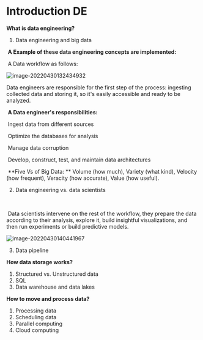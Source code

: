 

# Introduction DE

**What is data engineering?**

1. Data engineering and big data



​		**A Example of these data engineering concepts are implemented:**

​		A Data workflow as follows: 

![image-20220430132434932](https://github.com/YimingXu1/DS-notes/tree/main/DataCamp-DE-Python/img/intro1.png)

Data engineers are responsible for the first step of the process: ingesting collected data and storing it, so it's easily accessible and ready to be analyzed.



​		**A Data engineer's responsibilities:**

​		Ingest data from different sources

​		Optimize the databases for analysis

​		Manage data corruption

​		Develop, construct, test, and maintain data architectures



​		**Five Vs of Big Data: ** Volume (how much), Variety (what kind), Velocity (how frequent), Veracity 		(how accurate), Value (how useful).



2. Data engineering vs. data scientists

​		

​		Data scientists intervene on the rest of the workflow, they prepare the data according to their analysis, explore it, build insightful visualizations, and then run experiments or build predictive models. 

![image-20220430140441967](https://github.com/YimingXu1/DS-notes/tree/main/DataCamp-DE-Python/img/intro2.png)

3. Data pipeline





**How data storage works?**

1. Structured vs. Unstructured data
2. SQL
3. Data warehouse and data lakes



**How to move and process data?**

1. Processing data
2. Scheduling data
3. Parallel computing
4. Cloud computing